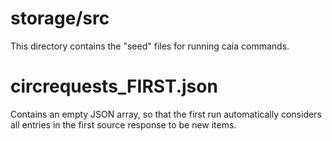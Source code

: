 # storage/src

This directory contains the "seed" files for running caia commands.

# circrequests_FIRST.json

Contains an empty JSON array, so that the first run automatically considers all
entries in the first source response to be new items.


